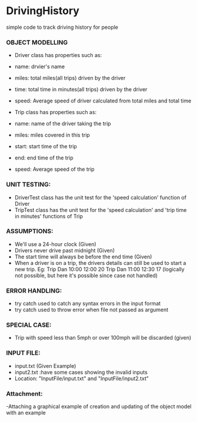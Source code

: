 # DrivingHistory
simple code to track driving history for people

### OBJECT MODELLING

- Driver class has properties such as:
- name: drvier's name
- miles: total miles(all trips) driven by the driver
- time: total time in minutes(all trips) driven by the driver 
- speed: Average speed of driver calculated from total miles and total time

- Trip class has properties such as:
- name: name of the driver taking the trip
- miles: miles covered in this trip
- start: start time of the trip
- end: end time of the trip
- speed: Average speed of the trip

### UNIT TESTING:
- DriverTest class has the unit test for the 'speed calculation' function of Driver
- TripTest class has the unit test for the 'speed calculation' and 'trip time in minutes' functions of Trip

### ASSUMPTIONS:
- We'll use a 24-hour clock (Given)
- Drivers never drive past midnight (Given)
- The start time will always be before the end time (Given)
- When a driver is on a trip, the drivers details can still be used to start a new trip.
Eg: Trip Dan 10:00 12:00 20
	Trip Dan 11:00 12:30 17
	(logically not possible, but here it's possible since case not handled)

### ERROR HANDLING:
- try catch used to catch any syntax errors in the input format
- try catch used to throw error when file not passed as argument

### SPECIAL CASE:
- Trip with speed less than 5mph or over 100mph will be discarded (given)

### INPUT FILE:
- input.txt (Given Example)
- input2.txt :have some cases showing the invalid inputs
- Location: "InputFile/input.txt" and "InputFile/input2.txt"

### Attachment:
-Attaching a graphical example of creation and updating of the object model with an example
